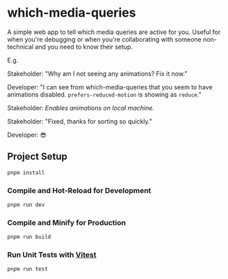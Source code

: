 # which-media-queries

A simple web app to tell which media queries are active for you. Useful for when you're debugging or when you're collaborating with someone non-technical and you need to know their setup.

E.g.

Stakeholder: "Why am I not seeing any animations? Fix it now."

Developer: "I can see from which-media-queries that you seem to have animations disabled. `prefers-reduced-motion` is showing as `reduce`."

Stakeholder: _Enables animations on local machine._

Stakeholder: "Fixed, thanks for sorting so quickly."

Developer: 😎

## Project Setup

```sh
pnpm install
```

### Compile and Hot-Reload for Development

```sh
pnpm run dev
```

### Compile and Minify for Production

```sh
pnpm run build
```

### Run Unit Tests with [Vitest](https://vitest.dev/)

```sh
pnpm run test
```
